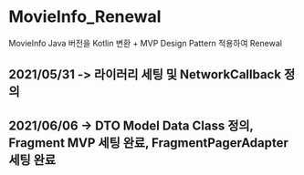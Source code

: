 # MovieInfo_Renewal
MovieInfo Java 버전을 Kotlin 변환 + MVP Design Pattern 적용하여 Renewal


## 2021/05/31 -> 라이러리 세팅 및 NetworkCallback 정의
## 2021/06/06 -> DTO Model Data Class 정의, Fragment MVP 세팅 완료, FragmentPagerAdapter 세팅 완료
